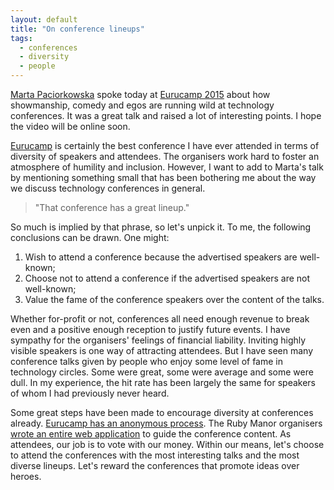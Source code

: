 ```yaml
---
layout: default
title: "On conference lineups"
tags:
  - conferences
  - diversity
  - people
---
```


[Marta Paciorkowska](http://twitter.com/a_meba) spoke today at
[Eurucamp 2015](http://2015.eurucamp.org/speakers/#marta-paciorkowska) about how
showmanship, comedy and egos are running wild at technology conferences. It was
a great talk and raised a lot of interesting points. I hope the video will be
online soon.

[Eurucamp](http://eurucamp.org) is certainly the best conference
I have ever attended in terms of diversity of speakers and attendees. The
organisers work hard to foster an atmosphere of humility and inclusion. However,
I want to add to Marta's talk by mentioning something small that has been
bothering me about the way we discuss technology conferences in general.

> "That conference has a great lineup."

So much is implied by that phrase, so let's unpick it. To me, the following
conclusions can be drawn. One might:

1. Wish to attend a conference because the advertised speakers are well-known;
2. Choose not to attend a conference if the advertised speakers are not
   well-known;
3. Value the fame of the conference speakers over the content of the
   talks.

Whether for-profit or not, conferences all need enough revenue to break even and
a positive enough reception to justify future events. I have sympathy for the
organisers' feelings of financial liability. Inviting highly visible speakers
is one way of attracting attendees. But I have seen many
conference talks given by people who enjoy some level of fame
in technology circles. Some were great, some were average and some
were dull. In my experience, the hit rate has been largely the same for
speakers of whom I had previously never heard.

Some great steps have been made to encourage diversity at conferences already.
[Eurucamp has an anonymous process](https://cfp.eurucamp.org/guide).
The Ruby Manor organisers [wrote an entire web application](http://vestibule.rubymanor.org/the-vestibule-process)
to guide the conference content. As attendees, our job is to vote with our
money. Within our means, let's choose to attend the conferences with the most
interesting talks and the most diverse lineups. Let's reward the conferences
that promote ideas over heroes.
